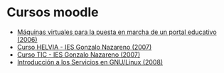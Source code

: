# Cursos moodle

* [Máquinas virtuales para la puesta en marcha de un portal educativo (2006)](mv_portal_educativo_2006)
* [Curso HELVIA - IES Gonzalo Nazareno (2007)](helvia_iesgn_2007)
* [Curso TIC - IES Gonzalo Nazareno (2007)](tic_iesgn_2007)
* [Introducción a los Servicios en GNU/Linux (2008)](servicios_gnu_linux_2008)
